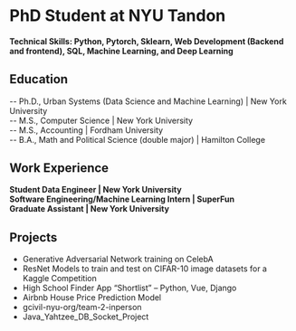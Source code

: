 # PhD Student at NYU Tandon 

#### Technical Skills: Python, Pytorch, Sklearn, Web Development (Backend and frontend), SQL, Machine Learning, and Deep Learning


## Education 
-- Ph.D., Urban Systems (Data Science and Machine Learning) | New York University   
-- M.S., Computer Science | New York University   
-- M.S., Accounting | Fordham University    
-- B.A., Math and Political Science (double major) | Hamilton College   

## Work Experience 
**Student Data Engineer | New York University**   
**Software Engineering/Machine Learning Intern | SuperFun**   
**Graduate Assistant | New York University**    

## Projects
- Generative Adversarial Network training on CelebA
- ResNet Models to train and test on CIFAR-10 image datasets for a Kaggle Competition
- High School Finder App “Shortlist” – Python, Vue, Django
- Airbnb House Price Prediction Model
- gcivil-nyu-org/team-2-inperson
- Java_Yahtzee_DB_Socket_Project 

